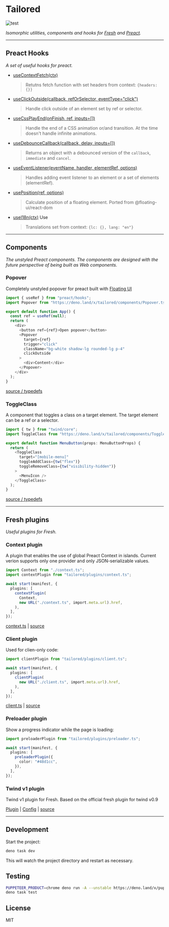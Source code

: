 # Tailored

![test](https://github.com/nesterow/tailored/actions/workflows/test.yml/badge.svg?branch=main)

_Isomorphic utilities, components and hooks for [Fresh](https://fresh.deno.dev)
and [Preact](https://preactjs.com)._

---

## Preact Hooks

_A set of useful hooks for preact._

- [useContextFetch(ctx)](https://deno.land/x/tailored/hooks/useContextFetch.ts?source)
  > Retutns fetch function with set headers from context: `{headers: {}}`
- [useClickOutside(callback, refOrSelector, eventType="click")](https://deno.land/x/tailored/hooks/useClickOutside.ts?source)
  > Handle click outside of an element set by ref or selector.
- [useCssPlayEnd(onFinish, ref, inputs=[])](https://deno.land/x/tailored/hooks/useCssPlayEnd.ts?source)
  > Handle the end of a CSS animation or/and transition. At the time doesn't
  > handle infinite animations.
- [useDebounceCallback(callback, delay, inputs=[])](https://deno.land/x/tailored/hooks/useDebounceCallback.ts?source)
  > Returns an object with a debounced version of the `callback`, `immediate`
  > and `cancel`.
- [useEventListener(eventName, handler, elementRef, options)](https://deno.land/x/tailored/hooks/useEventListener.ts?source)
  > Handles adding event listener to an element or a set of elements
  > (elementRef).
- [usePosition(ref, options)](https://deno.land/x/tailored/hooks/usePosition.ts?source)
  > Calculate position of a floating element. Ported from @floating-ui/react-dom
- [useI18n(ctx)](https://deno.land/x/tailored/hooks/useI18n.ts?source) Use
  > Translations set from context: `{lc: {}, lang: "en"}`

---

## Components

_The unstyled Preact components. The components are designed with the future
perspective of being built as Web components._

### Popover

Completely unstyled popover for preact built with
[Floating UI](https://floating-ui.com/docs/getting-started)

```typescript
import { useRef } from "preact/hooks";
import Popover from "https://deno.land/x/tailored/components/Popover.tsx";

export default function App() {
  const ref = useRef(null);
  return (
    <div>
      <button ref={ref}>Open popover</button>
      <Popover
        target={ref}
        trigger="click"
        className="bg-white shadow-lg rounded-lg p-4"
        clickOutside
      >
        <div>Content</div>
      </Popover>
    </div>
  );
}
```

[source / typedefs](https://deno.land/x/tailored/components/Popover.tsx?source)

### ToggleClass

A component that toggles a class on a target element. The target element can be
a ref or a selector.

```typescript
import { tw } from "twind/core";
import ToggleClass from "https://deno.land/x/tailored/components/ToggleClass.tsx";

export default function MenuButton(props: MenuButtonProps) {
  return (
    <ToggleClass
      target="[mobile-menu]"
      toggleAddClass={tw("flex")}
      toggleRemoveClass={tw("visibility-hidden")}
    >
      <MenuIcon />
    </ToggleClass>
  );
}
```

[source / typedefs](https://deno.land/x/tailored/components/ToggleClass.tsx?source)

---

## Fresh plugins

_Useful plugins for Fresh._

### Context plugin

A plugin that enables the use of global Preact Context in islands. Current
verion supports only one provider and only JSON-serializable values.

```typescript
import Context from "./context.ts";
import contextPlugin from "tailored/plugins/context.ts";

await start(manifest, {
  plugins: [
    contextPlugin(
      Context,
      new URL("./context.ts", import.meta.url).href,
    ),
  ],
});
```

[context.ts](./context.ts) |
[source](https://deno.land/x/tailored/plugins/context.ts?source)

### Client plugin

Used for clien-only code:

```typescript
import clientPlugin from "tailored/plugins/client.ts";

await start(manifest, {
  plugins: [
    clientPlugin(
      new URL("./client.ts", import.meta.url).href,
    ),
  ],
});
```

[client.ts](./client.ts) |
[source](https://deno.land/x/tailored/plugins/client.ts?source)

### Preloader plugin

Show a progress indicator while the page is loading:

```typescript
import preloaderPlugin from "tailored/plugins/preloader.ts";

await start(manifest, {
  plugins: [
    preloaderPlugin({
      color: "#48d1cc",
    }),
  ],
});
```

### Twind v1 plugin

Twind v1 plugin for Fresh. Based on the official fresh plugin for twind v0.9

[Plugin](./main.ts) | [Config](./twind.config.ts) |
[source](https://deno.land/x/tailored/plugins/twind.ts?source)

---

## Development

Start the project:

```bash
deno task dev
```

This will watch the project directory and restart as necessary.

## Testing

```bash
PUPPETEER_PRODUCT=chrome deno run -A --unstable https://deno.land/x/puppeteer@16.2.0/install.ts
deno task test
```

## License

MIT
